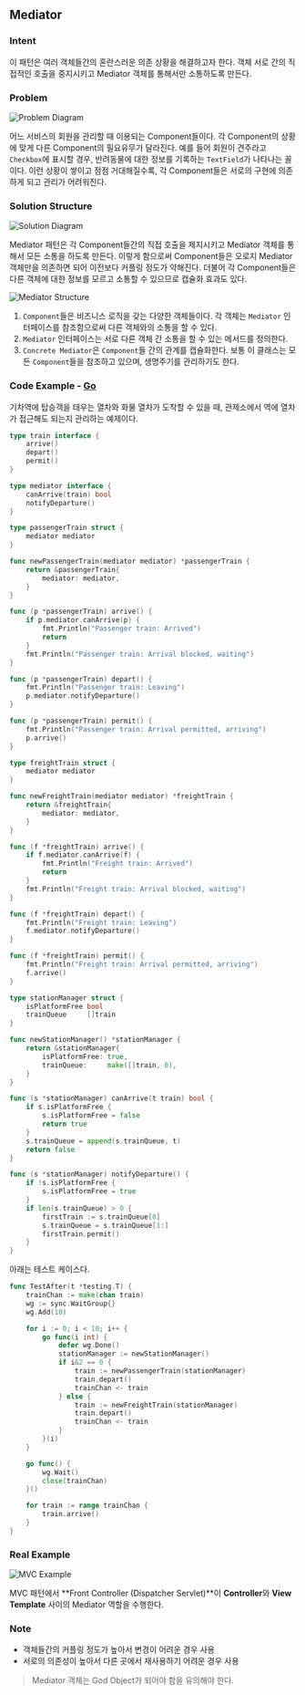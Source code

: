 ## Mediator

### Intent

이 패턴은 여러 객체들간의 혼란스러운 의존 상황을 해결하고자 한다. 객체 서로 간의 직접적인 호출을 중지시키고 Mediator 객체를 통해서만 소통하도록 만든다.

### Problem

![Problem Diagram[^1]](images/mediator-problem1-en.png)

어느 서비스의 회원을 관리할 때 이용되는 Component들이다. 각 Component의 상황에 맞게 다른 Component의 필요유무가 달라진다. 예를 들어 회원이 견주라고 `Checkbox`에 표시할 경우, 반려동물에 대한 정보를 기록하는 `TextField`가 나타나는 꼴이다. 이런 상황이 쌓이고 점점 거대해질수록, 각 Component들은 서로의 구현에 의존하게 되고 관리가 어려워진다.

### Solution Structure

![Solution Diagram[^1]](images/mediator-solution1-en.png)

Mediator 패턴은 각 Component들간의 직접 호출을 제지시키고 Mediator 객체를 통해서 모든 소통을 하도록 만든다. 이렇게 함으로써 Component들은 오로지 Mediator 객체만을 의존하면 되어 이전보다 커플링 정도가 약해진다. 더불어 각 Component들은 다른 객체에 대한 정보를 모르고 소통할 수 있으므로 캡슐화 효과도 있다.

![Mediator Structure[^1]](images/mediator-structure.png)

1. `Component`들은 비즈니스 로직을 갖는 다양한 객체들이다. 각 객체는 `Mediator` 인터페이스를 참조함으로써 다른 객체와의 소통을 할 수 있다.
2. `Mediator` 인터페이스는 서로 다른 객체 간 소통을 할 수 있는 메서드를 정의한다.
3. `Concrete Mediator`은 `Component`들 간의 관계를 캡슐화한다. 보통 이 클래스는 모든 `Component`들을 참조하고 있으며, 생명주기를 관리하기도 한다.

### Code Example - [Go](https://github.com/joonparkhere/records/tree/main/design-pattern/project/hello-behavioral-pattern/mediator)

기차역에 탑승객을 태우는 열차와 화물 열차가 도착할 수 있을 때, 관제소에서 역에 열차가 접근해도 되는지 관리하는 예제이다.

```go
type train interface {
	arrive()
	depart()
	permit()
}
```

```go
type mediator interface {
	canArrive(train) bool
	notifyDeparture()
}
```

```go
type passengerTrain struct {
	mediator mediator
}

func newPassengerTrain(mediator mediator) *passengerTrain {
	return &passengerTrain{
		mediator: mediator,
	}
}

func (p *passengerTrain) arrive() {
	if p.mediator.canArrive(p) {
		fmt.Println("Passenger train: Arrived")
		return
	}
	fmt.Println("Passenger train: Arrival blocked, waiting")
}

func (p *passengerTrain) depart() {
	fmt.Println("Passenger train: Leaving")
	p.mediator.notifyDeparture()
}

func (p *passengerTrain) permit() {
	fmt.Println("Passenger train: Arrival permitted, arriving")
	p.arrive()
}
```

```go
type freightTrain struct {
	mediator mediator
}

func newFreightTrain(mediator mediator) *freightTrain {
	return &freightTrain{
		mediator: mediator,
	}
}

func (f *freightTrain) arrive() {
	if f.mediator.canArrive(f) {
		fmt.Println("Freight train: Arrived")
		return
	}
	fmt.Println("Freight train: Arrival blocked, waiting")
}

func (f *freightTrain) depart() {
	fmt.Println("Freight train: Leaving")
	f.mediator.notifyDeparture()
}

func (f *freightTrain) permit() {
	fmt.Println("Freight train: Arrival permitted, arriving")
	f.arrive()
}
```

```go
type stationManager struct {
	isPlatformFree bool
	trainQueue     []train
}

func newStationManager() *stationManager {
	return &stationManager{
		isPlatformFree: true,
		trainQueue:     make([]train, 0),
	}
}

func (s *stationManager) canArrive(t train) bool {
	if s.isPlatformFree {
		s.isPlatformFree = false
		return true
	}
	s.trainQueue = append(s.trainQueue, t)
	return false
}

func (s *stationManager) notifyDeparture() {
	if !s.isPlatformFree {
		s.isPlatformFree = true
	}
	if len(s.trainQueue) > 0 {
		firstTrain := s.trainQueue[0]
		s.trainQueue = s.trainQueue[1:]
		firstTrain.permit()
	}
}
```

아래는 테스트 케이스다.

```go
func TestAfter(t *testing.T) {
	trainChan := make(chan train)
	wg := sync.WaitGroup{}
	wg.Add(10)

	for i := 0; i < 10; i++ {
		go func(i int) {
			defer wg.Done()
			stationManager := newStationManager()
			if i&2 == 0 {
				train := newPassengerTrain(stationManager)
				train.depart()
				trainChan <- train
			} else {
				train := newFreightTrain(stationManager)
				train.depart()
				trainChan <- train
			}
		}(i)
	}

	go func() {
		wg.Wait()
		close(trainChan)
	}()

	for train := range trainChan {
		train.arrive()
	}
}
```

### Real Example

![MVC Example[^2]](images/mediator-mvc.png)

MVC 패턴에서 **Front Controller (Dispatcher Servlet)**이 **Controller**와 **View Template** 사이의 Mediator 역할을 수행한다.

### Note

- 객체들간의 커플링 정도가 높아서 변경이 어려운 경우 사용
- 서로의 의존성이 높아서 다른 곳에서 재사용하기 어려운 경우 사용

> Mediator 객체는 God Object가 되어야 함을 유의해야 한다.

[^1]: [Mediator Origin](https://refactoring.guru/design-patterns/mediator)
[^2]: [DZone Article](https://dzone.com/articles/mediator-pattern-1)

